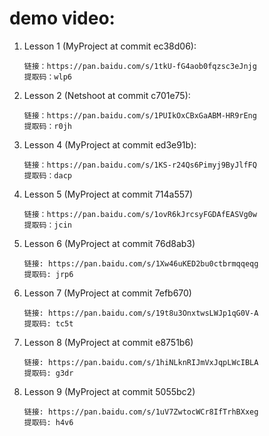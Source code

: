 # demo video:

1. Lesson 1 (MyProject at commit ec38d06):

    ```
    链接：https://pan.baidu.com/s/1tkU-fG4aob0fqzsc3eJnjg 
    提取码：wlp6 
    ```

1. Lesson 2 (Netshoot at commit c701e75):

    ```
    链接：https://pan.baidu.com/s/1PUIkOxCBxGaABM-HR9rEng 
    提取码：r0jh 
    ```

1. Lesson 4 (MyProject at commit ed3e91b):

    ```
    链接：https://pan.baidu.com/s/1KS-r24Qs6Pimyj9ByJlfFQ 
    提取码：dacp 
    ```

1. Lesson 5 (MyProject at commit 714a557)

    ```
    链接：https://pan.baidu.com/s/1ovR6kJrcsyFGDAfEASVg0w 
    提取码：jcin 
    ```

1. Lesson 6 (MyProject at commit 76d8ab3)

    ```
    链接: https://pan.baidu.com/s/1Xw46uKED2bu0ctbrmqqeqg
    提取码: jrp6
    ```

1. Lesson 7 (MyProject at commit 7efb670)

    ```
    链接: https://pan.baidu.com/s/19t8u3OnxtwsLWJp1qG0V-A
    提取码: tc5t
    ```

1. Lesson 8 (MyProject at commit e8751b6)

    ```
    链接: https://pan.baidu.com/s/1hiNLknRIJmVxJqpLWcIBLA
    提取码: g3dr
    ```

1. Lesson 9  (MyProject at commit 5055bc2)

    ```
    链接: https://pan.baidu.com/s/1uV7ZwtocWCr8IfTrhBXxeg
    提取码: h4v6
    ```